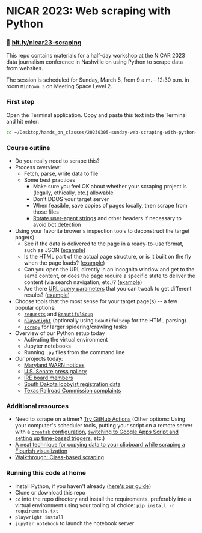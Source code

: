 # NICAR 2023: Web scraping with Python

### 🔗 [bit.ly/nicar23-scraping](https://bit.ly/nicar23-scraping)

This repo contains materials for a half-day workshop at the NICAR 2023 data journalism conference in Nashville on using Python to scrape data from websites.

The session is scheduled for Sunday, March 5, from 9 a.m. - 12:30 p.m. in room `Midtown 3` on Meeting Space Level 2.

### First step

Open the Terminal application. Copy and paste this text into the Terminal and hit enter:

```bash
cd ~/Desktop/hands_on_classes/20230305-sunday-web-scraping-with-python--preregistered-attendees-only
```

### Course outline
- Do you really need to scrape this?
- Process overview:
    - Fetch, parse, write data to file
    - Some best practices
        - Make sure you feel OK about whether your scraping project is (legally, ethically, etc.) allowable
        - Don't DDOS your target server
        - When feasible, save copies of pages locally, then scrape from those files
        - [Rotate user-agent strings](https://www.useragents.me/) and other headers if necessary to avoid bot detection
- Using your favorite brower's inspection tools to deconstruct the target page(s)
    - See if the data is delivered to the page in a ready-to-use format, such as JSON ([example](https://sdlegislature.gov/Session/Archived))
    - Is the HTML part of the actual page structure, or is it built on the fly when the page loads? ([example](https://rrctx.force.com/s/complaints))
    - Can you open the URL directly in an incognito window and get to the same content, or does the page require a specific state to deliver the content (via search navigation, etc.)? ([example](https://rrctx.force.com/s/ietrs-complaint/a0ct0000000mOmhAAE/complaint0000000008))
    - Are there [URL query parameters](https://en.wikipedia.org/wiki/Query_string) that you can tweak to get different results? ([example](https://www.worksafe.qld.gov.au/news-and-events/alerts))
- Choose tools that the most sense for your target page(s) -- a few popular options:
    - [`requests`](https://requests.readthedocs.io/en/latest/) and [`BeautifulSoup`](https://www.crummy.com/software/BeautifulSoup/bs4/doc/)
    - [`playwright`](https://playwright.dev/python) (optionally using `BeautifulSoup` for the HTML parsing)
    - [`scrapy`](https://scrapy.org/) for larger spidering/crawling tasks
- Overview of our Python setup today
    - Activating the virtual environment
    - Jupyter notebooks
    - Running `.py` files from the command line
- Our projects today:
    - [Maryland WARN notices](md-warn-notices)
    - [U.S. Senate press gallery](us-senate-press-gallery)
    - [IRE board members](ire-board)
    - [South Dakota lobbyist registration data](sd-lobbyists)
    - [Texas Railroad Commission complaints](tx-railroad-commission)

### Additional resources
- Need to scrape on a timer? [Try GitHub Actions](https://palewi.re/docs/first-github-scraper) (Other options: Using your computer's scheduler tools, putting your script on a remote server with a [`crontab` configuration](https://en.wikipedia.org/wiki/Cron), [switching to Google Apps Script and setting up time-based triggers](https://developers.google.com/apps-script/guides/triggers), etc.)
- [A neat technique for copying data to your clipboard while scraping a Flourish visualization](https://til.simonwillison.net/shot-scraper/scraping-flourish)
- [Walkthrough: Class-based scraping](https://blog.apps.npr.org/2016/06/17/scraping-tips.html)


### Running this code at home
- Install Python, if you haven't already ([here's our guide](https://docs.google.com/document/d/1cYmpfZEZ8r-09Q6Go917cKVcQk_d0P61gm0q8DAdIdg/edit))
- Clone or download this repo
- `cd` into the repo directory and install the requirements, preferably into a virtual environment using your tooling of choice: `pip install -r requirements.txt`
- `playwright install`
- `jupyter notebook` to launch the notebook server
